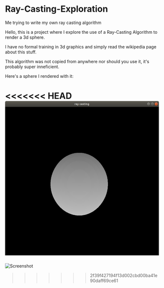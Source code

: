 # Ray-Casting-Exploration
Me trying to write my own ray casting algorithm

Hello, this is a project where I explore the use of a Ray-Casting Algorithm to render a 3d sphere.

I have no formal training in 3d graphics and simply read the wikipedia page about this stuff.

This algorithm was not copied from anywhere nor should you use it, it's probably super inneficient.

Here's a sphere I rendered with it:

<<<<<<< HEAD
![Sphere](render_1.png)
=======
![Screenshot](https://user-images.githubusercontent.com/38194149/41802702-99eebdd6-7637-11e8-923b-2dfc97e26580.png)
>>>>>>> 2f39f427194f13d002cbd00ba41e90daff69ce61
